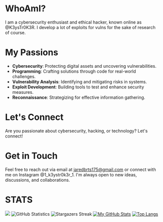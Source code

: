 # WhoAmI?
I am a cybersecurity enthusiast and ethical hacker, known online as @K3ysTr0K3R. I develop a lot of exploits for vulns for the sake of research of course.

# My Passions
- **Cybersecurity**: Protecting digital assets and uncovering vulnerabilities.
- **Programming**: Crafting solutions through code for real-world challenges.
- **Vulnerability Analysis**: Identifying and mitigating risks in systems.
- **Exploit Development**: Building tools to test and enhance security measures.
- **Reconnaissance**: Strategizing for effective information gathering.

# Let's Connect
Are you passionate about cybersecurity, hacking, or technology? Let's connect!

# Get in Touch
Feel free to reach out via email at jaredbrts175@gmail.com or connect with me on Instagram @1_k3ystr0k3r_1. I'm always open to new ideas, discussions, and collaborations.

# STATS

![](https://komarev.com/ghpvc/?username=K3ysTr0K3R)
![GitHub Statistics](https://github-readme-stats.vercel.app/api?username=K3ysTr0K3R&show_icons=true&theme=dark&hide=issues,contribs&count_private=true)
![Stargazers Streak](https://github-readme-streak-stats.herokuapp.com/?user=K3ysTr0K3R&theme=black-ice)
[![My GitHub Stats](https://github-readme-stats.vercel.app/api?username=K3ysTr0K3R&show_icons=true&theme=dark)](https://github.com/K3ysTr0K3R)
[![Top Langs](https://github-readme-stats.vercel.app/api/top-langs/?username=K3ysTr0K3R&layout=compact&theme=dark)](https://github.com/K3ysTr0K3R)
